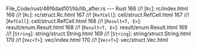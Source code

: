 File_Code/rust/46f6dad101/lib/lib_after.rs --- Rust
166 //! [`Rc`]: rc/index.html                                                                                                                                166 //! [`Rc`]: rc/struct.Rc.html
167 //! [`RefCell`]: cell/struct.RefCell.html                                                                                                                167 //! [`RefCell`]: cell/struct.RefCell.html
168 //! [`Result<T, E>`]: result/enum.Result.html                                                                                                            168 //! [`Result<T, E>`]: result/enum.Result.html
169 //! [`String`]: string/struct.String.html                                                                                                                169 //! [`String`]: string/struct.String.html
170 //! [`Vec<T>`]: vec/index.html                                                                                                                           170 //! [`Vec<T>`]: vec/struct.Vec.html

